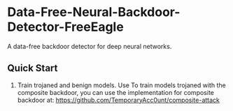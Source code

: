 # Data-Free-Neural-Backdoor-Detector-FreeEagle
A data-free backdoor detector for deep neural networks.

## Quick Start
1. Train trojaned and benign models.
Use
To train models trojaned with the composite backdoor, you can use the implementation for composite backdoor at: https://github.com/TemporaryAcc0unt/composite-attack

